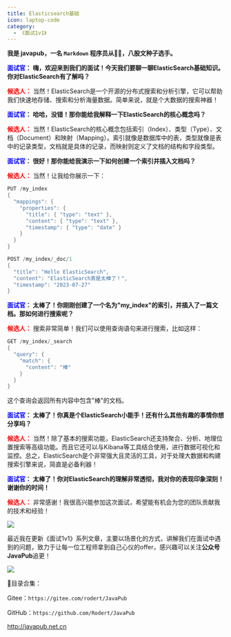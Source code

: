 ```yaml
---
title: Elasticsearch基础
icon: laptop-code
category:
  - 《面试1v1》
---
```






**我是 javapub，一名 `Markdown` 程序员从👨‍💻，八股文种子选手。**



**<font color=blue>面试官</font>： 嗨，欢迎来到我们的面试！今天我们要聊一聊ElasticSearch基础知识。你对ElasticSearch有了解吗？**

**<font color=red>候选人：</font>** 当然！ElasticSearch是一个开源的分布式搜索和分析引擎，它可以帮助我们快速地存储、搜索和分析海量数据。简单来说，就是个大数据的搜索神器！

**<font color=blue>面试官</font>： 哈哈，没错！那你能给我解释一下ElasticSearch的核心概念吗？**

**<font color=red>候选人：</font>** 当然！ElasticSearch的核心概念包括索引（Index）、类型（Type）、文档（Document）和映射（Mapping）。索引就像是数据库中的表，类型就像是表中的记录类型，文档就是具体的记录，而映射则定义了文档的结构和字段类型。

**<font color=blue>面试官</font>： 很好！那你能给我演示一下如何创建一个索引并插入文档吗？**

**<font color=red>候选人：</font>** 当然！让我给你展示一下：

```java
PUT /my_index
{
  "mappings": {
    "properties": {
      "title": { "type": "text" },
      "content": { "type": "text" },
      "timestamp": { "type": "date" }
    }
  }
}

POST /my_index/_doc/1
{
  "title": "Hello ElasticSearch",
  "content": "ElasticSearch真是太棒了！",
  "timestamp": "2023-07-27"
}
```

**<font color=blue>面试官</font>： 太棒了！你刚刚创建了一个名为"my_index"的索引，并插入了一篇文档。那如何进行搜索呢？**

**<font color=red>候选人：</font>** 搜索非常简单！我们可以使用查询语句来进行搜索，比如这样：

```java
GET /my_index/_search
{
  "query": {
    "match": {
      "content": "棒"
    }
  }
}
```

这个查询会返回所有内容中包含"棒"的文档。

**<font color=blue>面试官</font>： 太棒了！你真是个ElasticSearch小能手！还有什么其他有趣的事情你想分享吗？**

**<font color=red>候选人：</font>** 当然！除了基本的搜索功能，ElasticSearch还支持聚合、分析、地理位置搜索等高级功能。而且它还可以与Kibana等工具结合使用，进行数据可视化和监控。总之，ElasticSearch是个非常强大且灵活的工具，对于处理大数据和构建搜索引擎来说，简直是必备利器！

**<font color=blue>面试官</font>： 太棒了！你对ElasticSearch的理解非常透彻，我对你的表现印象深刻！谢谢你的时间！**

**<font color=red>候选人：</font>** 非常感谢！我很高兴能参加这次面试，希望能有机会为您的团队贡献我的技术和经验！






![](https://ghproxy.com/https://raw.githubusercontent.com/Rodert/javapub_oss/main/other/44.jpg?raw=true)


最近我在更新《面试1v1》系列文章，主要以场景化的方式，讲解我们在面试中遇到的问题，致力于让每一位工程师拿到自己心仪的offer，感兴趣可以关注**公众号JavaPub**追更！


![](https://javapub-common-oss.oss-cn-beijing.aliyuncs.com/javapub/2024%2F06%2F06%2F20240606-225632.png)


🎁目录合集：

Gitee：`https://gitee.com/rodert/JavaPub`

GitHub：`https://github.com/Rodert/JavaPub`


<http://javapub.net.cn>

